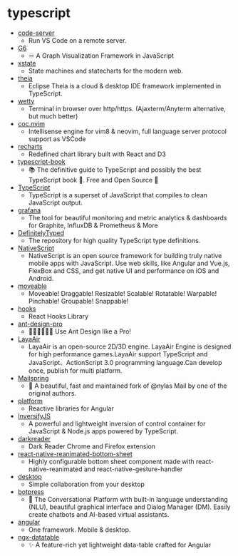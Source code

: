 # typescript
- [code-server](https://github.com/cdr/code-server)
  - Run VS Code on a remote server.
- [G6](https://github.com/antvis/G6)
  - ♾ A Graph Visualization Framework in JavaScript
- [xstate](https://github.com/davidkpiano/xstate)
  - State machines and statecharts for the modern web.
- [theia](https://github.com/eclipse-theia/theia)
  - Eclipse Theia is a cloud & desktop IDE framework implemented in TypeScript.
- [wetty](https://github.com/butlerx/wetty)
  - Terminal in browser over http/https. (Ajaxterm/Anyterm alternative, but much better)
- [coc.nvim](https://github.com/neoclide/coc.nvim)
  - Intellisense engine for vim8 & neovim, full language server protocol support as VSCode
- [recharts](https://github.com/recharts/recharts)
  - Redefined chart library built with React and D3
- [typescript-book](https://github.com/basarat/typescript-book)
  - 📚 The definitive guide to TypeScript and possibly the best TypeScript book 📖. Free and Open Source 🌹
- [TypeScript](https://github.com/microsoft/TypeScript)
  - TypeScript is a superset of JavaScript that compiles to clean JavaScript output.
- [grafana](https://github.com/grafana/grafana)
  - The tool for beautiful monitoring and metric analytics & dashboards for Graphite, InfluxDB & Prometheus & More
- [DefinitelyTyped](https://github.com/DefinitelyTyped/DefinitelyTyped)
  - The repository for high quality TypeScript type definitions.
- [NativeScript](https://github.com/NativeScript/NativeScript)
  - NativeScript is an open source framework for building truly native mobile apps with JavaScript. Use web skills, like Angular and Vue.js, FlexBox and CSS, and get native UI and performance on iOS and Android.
- [moveable](https://github.com/daybrush/moveable)
  - Moveable! Draggable! Resizable! Scalable! Rotatable! Warpable! Pinchable! Groupable! Snappable!
- [hooks](https://github.com/umijs/hooks)
  - React Hooks Library
- [ant-design-pro](https://github.com/ant-design/ant-design-pro)
  - 👨🏻‍💻👩🏻‍💻 Use Ant Design like a Pro!
- [LayaAir](https://github.com/layabox/LayaAir)
  - LayaAir is an open-source 2D/3D engine. LayaAir Engine is designed for high performance games.LayaAir support TypeScript and JavaScript、ActionScript 3.0 programming language.Can develop once, publish for multi platform.
- [Mailspring](https://github.com/Foundry376/Mailspring)
  - 💌 A beautiful, fast and maintained fork of @nylas Mail by one of the original authors.
- [platform](https://github.com/ngrx/platform)
  - Reactive libraries for Angular
- [InversifyJS](https://github.com/inversify/InversifyJS)
  - A powerful and lightweight inversion of control container for JavaScript & Node.js apps powered by TypeScript.
- [darkreader](https://github.com/darkreader/darkreader)
  - Dark Reader Chrome and Firefox extension
- [react-native-reanimated-bottom-sheet](https://github.com/osdnk/react-native-reanimated-bottom-sheet)
  - Highly configurable bottom sheet component made with react-native-reanimated and react-native-gesture-handler
- [desktop](https://github.com/desktop/desktop)
  - Simple collaboration from your desktop
- [botpress](https://github.com/botpress/botpress)
  - 🤖 The Conversational Platform with built-in language understanding (NLU), beautiful graphical interface and Dialog Manager (DM). Easily create chatbots and AI-based virtual assistants.
- [angular](https://github.com/angular/angular)
  - One framework. Mobile & desktop.
- [ngx-datatable](https://github.com/swimlane/ngx-datatable)
  - ✨ A feature-rich yet lightweight data-table crafted for Angular
